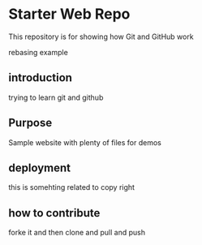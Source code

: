 # Starter Web Repo

This repository is for showing how Git and GitHub work

rebasing example
## introduction

trying to learn git and github 

## Purpose

Sample website with plenty of files for demos

## deployment

this is somehting related to copy right

## how to contribute

forke it and then clone and pull and push